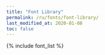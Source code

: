 ```yaml
---
title: "Font Library"
permalink: /ru/fonts/font-library/
last_modified_at: 2020-01-08
toc: false
---
```

{% include font_list %}
